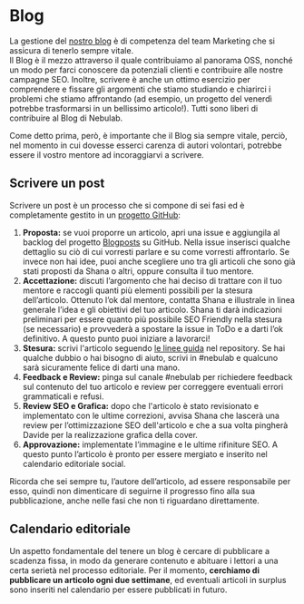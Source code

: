# Blog

La gestione del [nostro blog](https://nebulab.it/blog/) è di competenza del team Marketing che si 
assicura di tenerlo sempre vitale.  
Il Blog è il mezzo attraverso il quale contribuiamo al panorama OSS, nonché un modo per farci conoscere 
da potenziali clienti e contribuire alle nostre campagne SEO. Inoltre, scrivere è anche un ottimo 
esercizio per comprendere e fissare gli argomenti che stiamo studiando e chiarirci i problemi che 
stiamo affrontando (ad esempio, un progetto del venerdì potrebbe trasformarsi in un bellissimo 
articolo!). Tutti sono liberi di contribuire al Blog di Nebulab.

Come detto prima, però, è importante che il Blog sia sempre vitale, perciò, nel momento in cui 
dovesse esserci carenza di autori volontari, potrebbe essere il vostro mentore ad incoraggiarvi a 
scrivere.

## Scrivere un post

Scrivere un post è un processo che si compone di sei fasi ed è completamente gestito in un 
[progetto GitHub](https://github.com/nebulab/nebulab/projects/3):

1. **Proposta:** se vuoi proporre un articolo, apri una issue e aggiungila al backlog del progetto 
[Blogposts](https://github.com/nebulab/nebulab/projects/3) su GitHub. Nella issue inserisci qualche 
dettaglio su ciò di cui vorresti parlare e su come vorresti affrontarlo. Se invece non hai idee, 
puoi anche scegliere uno tra gli articoli che sono già stati proposti da Shana o altri, oppure 
consulta il tuo mentore.
2. **Accettazione:** discuti l’argomento che hai deciso di trattare con il tuo mentore e raccogli 
quanti più elementi possibili per la stesura dell’articolo. Ottenuto l’ok dal mentore, contatta Shana 
e illustrale in linea generale l’idea e gli obiettivi del tuo articolo. Shana ti darà indicazioni 
preliminari per essere quanto più possibile SEO Friendly nella stesura (se necessario) e provvederà 
a spostare la issue in ToDo e a darti l’ok definitivo. A questo punto puoi iniziare a lavorarci!
3. **Stesura:** scrivi l'articolo seguendo [le linee guida](https://github.com/nebulab/nebulab/blob/master/source/blog/posts/2050-01-01-blogpost-template.html.markdown) 
nel repository. Se hai qualche dubbio o hai bisogno di aiuto, scrivi in #nebulab e qualcuno sarà 
sicuramente felice di darti una mano.
4. **Feedback e Review:** pinga sul canale #nebulab per richiedere feedback sul contenuto del tuo 
articolo e review per correggere eventuali errori grammaticali e refusi.
5. **Review SEO e Grafica:** dopo che l'articolo è stato revisionato e implementato con le ultime 
correzioni, avvisa Shana che lascerà una review per l’ottimizzazione SEO dell'articolo e che a sua 
volta pingherà Davide per la realizzazione grafica della cover.
6. **Approvazione:** implementate l’immagine e le ultime rifiniture SEO. A questo punto l’articolo è 
pronto per essere mergiato e inserito nel calendario editoriale social.

Ricorda che sei sempre tu, l’autore dell’articolo, ad essere responsabile per esso, quindi non 
dimenticare di seguirne il progresso fino alla sua pubblicazione, anche nelle fasi che non ti riguardano
direttamente.

## Calendario editoriale

Un aspetto fondamentale del tenere un blog è cercare di pubblicare a scadenza fissa, in modo da 
generare contenuto e abituare i lettori a una certa serietà nel processo editoriale. Per il momento, 
**cerchiamo di pubblicare un articolo ogni due settimane**, ed eventuali articoli in surplus sono 
inseriti nel calendario per essere pubblicati in futuro.
